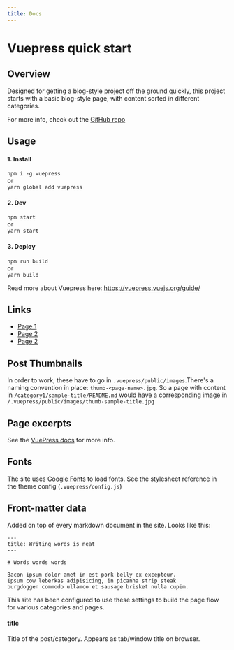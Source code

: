 ```yaml
---
title: Docs
---
```


# Vuepress quick start

## Overview

Designed for getting a blog-style project off the ground quickly, this project starts with
a basic blog-style page, with content sorted in different categories.

For more info, check out the [GitHub repo](https://github.com/rjsalvadorr/vuepress-starter)

## Usage

#### 1. Install

`npm i -g vuepress`  
or  
`yarn global add vuepress`

#### 2. Dev

`npm start`  
or  
`yarn start`

#### 3. Deploy

`npm run build`  
or  
`yarn build`

Read more about Vuepress here: https://vuepress.vuejs.org/guide/

## Links

- [Page 1](page-1/)
- [Page 2](page-2/)
- [Page 2](page-3/)

## Post Thumbnails

In order to work, these have to go in `.vuepress/public/images`.There's a
naming convention in place: `thumb-<page-name>.jpg`. So a page with content
in `/category1/sample-title/README.md` would have a corresponding image in
`/.vuepress/public/images/thumb-sample-title.jpg`

## Page excerpts

See the [VuePress docs](https://vuepress.vuejs.org/guide/custom-themes.html#content-excerpt) for more info.

## Fonts

The site uses [Google Fonts](https://fonts.google.com/about) to load fonts. See the stylesheet reference in the theme config (`.vuepress/config.js`)

## Front-matter data

Added on top of every markdown document in the site. Looks like this:

```
---
title: Writing words is neat
---

# Words words words

Bacon ipsum dolor amet in est pork belly ex excepteur.
Ipsum cow leberkas adipisicing, in picanha strip steak
burgdoggen commodo ullamco et sausage brisket nulla cupim.
```

This site has been configured to use these settings to build the page flow
for various categories and pages.

#### title

Title of the post/category. Appears as tab/window title on browser.
